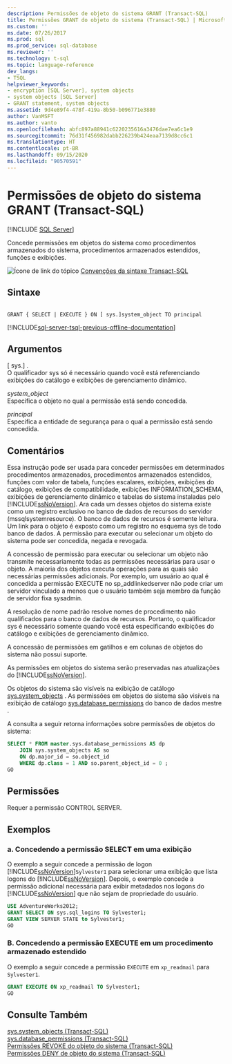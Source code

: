 ```yaml
---
description: Permissões de objeto do sistema GRANT (Transact-SQL)
title: Permissões GRANT do objeto do sistema (Transact-SQL) | Microsoft Docs
ms.custom: ''
ms.date: 07/26/2017
ms.prod: sql
ms.prod_service: sql-database
ms.reviewer: ''
ms.technology: t-sql
ms.topic: language-reference
dev_langs:
- TSQL
helpviewer_keywords:
- encryption [SQL Server], system objects
- system objects [SQL Server]
- GRANT statement, system objects
ms.assetid: 9d4e89f4-478f-419a-8b50-b096771e3880
author: VanMSFT
ms.author: vanto
ms.openlocfilehash: abfc897a88941c6220235616a3476dae7ea6c1e9
ms.sourcegitcommit: 76d31f456982dabb226239b424eaa7139d8cc6c1
ms.translationtype: HT
ms.contentlocale: pt-BR
ms.lasthandoff: 09/15/2020
ms.locfileid: "90570591"
---
```

# <a name="grant-system-object-permissions-transact-sql"></a>Permissões de objeto do sistema GRANT (Transact-SQL)
[!INCLUDE [SQL Server](../../includes/applies-to-version/sqlserver.md)]

  Concede permissões em objetos do sistema como procedimentos armazenados do sistema, procedimentos armazenados estendidos, funções e exibições.  
  
 ![Ícone de link do tópico](../../database-engine/configure-windows/media/topic-link.gif "Ícone de link do tópico") [Convenções da sintaxe Transact-SQL](../../t-sql/language-elements/transact-sql-syntax-conventions-transact-sql.md)  
  
## <a name="syntax"></a>Sintaxe  
  
```syntaxsql
  
GRANT { SELECT | EXECUTE } ON [ sys.]system_object TO principal   
```  
  
[!INCLUDE[sql-server-tsql-previous-offline-documentation](../../includes/sql-server-tsql-previous-offline-documentation.md)]

## <a name="arguments"></a>Argumentos
 [ sys.] .  
 O qualificador sys só é necessário quando você está referenciando exibições do catálogo e exibições de gerenciamento dinâmico.  
  
 *system_object*  
 Especifica o objeto no qual a permissão está sendo concedida.  
  
 *principal*  
 Especifica a entidade de segurança para o qual a permissão está sendo concedida.  
  
## <a name="remarks"></a>Comentários  
 Essa instrução pode ser usada para conceder permissões em determinados procedimentos armazenados, procedimentos armazenados estendidos, funções com valor de tabela, funções escalares, exibições, exibições do catálogo, exibições de compatibilidade, exibições INFORMATION_SCHEMA, exibições de gerenciamento dinâmico e tabelas do sistema instaladas pelo [!INCLUDE[ssNoVersion](../../includes/ssnoversion-md.md)]. Ara cada um desses objetos do sistema existe como um registro exclusivo no banco de dados de recursos do servidor (mssqlsystemresource). O banco de dados de recursos é somente leitura. Um link para o objeto é exposto como um registro no esquema sys de todo banco de dados. A permissão para executar ou selecionar um objeto do sistema pode ser concedida, negada e revogada.  
  
 A concessão de permissão para executar ou selecionar um objeto não transmite necessariamente todas as permissões necessárias para usar o objeto. A maioria dos objetos executa operações para as quais são necessárias permissões adicionais. Por exemplo, um usuário ao qual é concedida a permissão EXECUTE no sp_addlinkedserver não pode criar um servidor vinculado a menos que o usuário também seja membro da função de servidor fixa sysadmin.  
  
 A resolução de nome padrão resolve nomes de procedimento não qualificados para o banco de dados de recursos. Portanto, o qualificador sys é necessário somente quando você está especificando exibições do catálogo e exibições de gerenciamento dinâmico.  
  
 A concessão de permissões em gatilhos e em colunas de objetos do sistema não possui suporte.  
  
 As permissões em objetos do sistema serão preservadas nas atualizações do [!INCLUDE[ssNoVersion](../../includes/ssnoversion-md.md)].  
  
 Os objetos do sistema são visíveis na exibição de catálogo [sys.system_objects](../../relational-databases/system-catalog-views/sys-system-objects-transact-sql.md) . As permissões em objetos do sistema são visíveis na exibição de catálogo [sys.database_permissions](../../relational-databases/system-catalog-views/sys-database-permissions-transact-sql.md) do banco de dados mestre .  
  
 A consulta a seguir retorna informações sobre permissões de objetos do sistema:  
  
```sql  
SELECT * FROM master.sys.database_permissions AS dp   
    JOIN sys.system_objects AS so  
    ON dp.major_id = so.object_id  
    WHERE dp.class = 1 AND so.parent_object_id = 0 ;  
GO  
```  
  
## <a name="permissions"></a>Permissões  
 Requer a permissão CONTROL SERVER.  
  
## <a name="examples"></a>Exemplos  
  
### <a name="a-granting-select-permission-on-a-view"></a>a. Concedendo a permissão SELECT em uma exibição  
 O exemplo a seguir concede a permissão de logon [!INCLUDE[ssNoVersion](../../includes/ssnoversion-md.md)]`Sylvester1` para selecionar uma exibição que lista logons do [!INCLUDE[ssNoVersion](../../includes/ssnoversion-md.md)]. Depois, o exemplo concede a permissão adicional necessária para exibir metadados nos logons do [!INCLUDE[ssNoVersion](../../includes/ssnoversion-md.md)] que não sejam de propriedade do usuário.  
  
```sql  
USE AdventureWorks2012;  
GRANT SELECT ON sys.sql_logins TO Sylvester1;  
GRANT VIEW SERVER STATE to Sylvester1;  
GO  
```  
  
### <a name="b-granting-execute-permission-on-an-extended-stored-procedure"></a>B. Concedendo a permissão EXECUTE em um procedimento armazenado estendido  
 O exemplo a seguir concede a permissão `EXECUTE` em `xp_readmail` para `Sylvester1`.  
  
```sql  
GRANT EXECUTE ON xp_readmail TO Sylvester1;  
GO  
```  
  
## <a name="see-also"></a>Consulte Também  
 [sys.system_objects &#40;Transact-SQL&#41;](../../relational-databases/system-catalog-views/sys-system-objects-transact-sql.md)   
 [sys.database_permissions &#40;Transact-SQL&#41;](../../relational-databases/system-catalog-views/sys-database-permissions-transact-sql.md)   
 [Permissões REVOKE do objeto do sistema &#40;Transact-SQL&#41;](../../t-sql/statements/revoke-system-object-permissions-transact-sql.md)   
 [Permissões DENY de objeto do sistema &#40;Transact-SQL&#41;](../../t-sql/statements/deny-system-object-permissions-transact-sql.md)  
  
  
